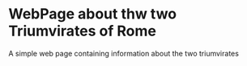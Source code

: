 # WebPage about thw two Triumvirates of Rome
A simple web page containing information about the two triumvirates

